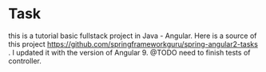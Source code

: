 # Task

this is a tutorial basic fullstack project in Java - Angular. Here is a source of this project https://github.com/springframeworkguru/spring-angular2-tasks . 
I updated it with the version of Angular 9. 
@TODO need to finish tests of controller.

